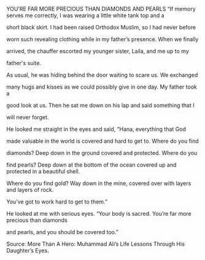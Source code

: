 


YOU'RE FAR MORE PRECIOUS THAN DIAMONDS AND PEARLS
“If memory serves me correctly, I was wearing a little white tank top
and a

short black skirt. I had been raised Orthodox Muslim, so I had never
before

worn such revealing clothing while in my father’s presence. When we
finally

arrived, the chauffer escorted my younger sister, Laila, and me up to my

father's suite.

As usual, he was hiding behind the door waiting to scare us. We
exchanged

many hugs and kisses as we could possibly give in one day. My father
took a

good look at us. Then he sat me down on his lap and said something that
I

will never forget.

He looked me straight in the eyes and said, “Hana, everything that God

made valuable in the world is covered and hard to get to. Where do you
find

diamonds? Deep down in the ground covered and protected. Where do you

find pearls? Deep down at the bottom of the ocean covered up and
protected in a beautiful shell.

Where do you find gold? Way down in the mine, covered over with layers
and layers of rock.

You’ve got to work hard to get to them.”

He looked at me with serious eyes. “Your body is sacred. You’re far more
precious than diamonds

and pearls, and you should be covered too.”

Source: More Than A Hero: Muhammad Ali’s Life Lessons Through His
Daughter’s Eyes.


